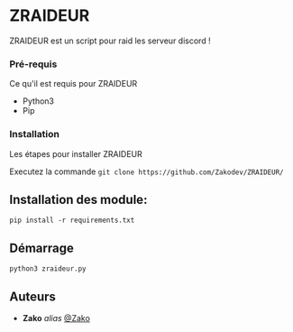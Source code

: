 # ZRAIDEUR

ZRAIDEUR est un script pour raid les serveur discord !

### Pré-requis

Ce qu'il est requis pour ZRAIDEUR

- Python3
- Pip

### Installation

Les étapes pour installer ZRAIDEUR


Executez la commande ``git clone https://github.com/Zakodev/ZRAIDEUR/``

## Installation des module: 

``pip install -r requirements.txt``

## Démarrage

``python3 zraideur.py``

## Auteurs
* **Zako** _alias_ [@Zako](https://github.com/Zakodev)